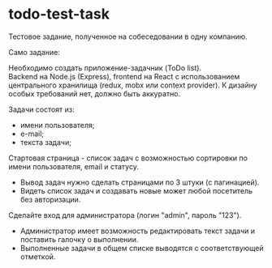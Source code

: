 # todo-test-task

Тестовое задание, полученное на собеседовании в одну компанию.

Само задание:

Необходимо создать приложение-задачник (ToDo list).  
Backend на Node.js (Express), frontend на React c использованием центрального хранилища (redux, mobx или context provider). К дизайну особых требований нет, должно быть аккуратно. 
 
Задачи состоят из: 
- имени пользователя; 
- е-mail; 
- текста задачи; 
 
Стартовая страница - список задач с возможностью сортировки по имени пользователя, email и статусу.  
 - Вывод задач нужно сделать страницами по 3 штуки (с пагинацией).  
 - Видеть список задач и создавать новые может любой посетитель без авторизации. 
 
Сделайте вход для администратора (логин "admin", пароль "123").  
 - Администратор имеет возможность редактировать текст задачи и поставить галочку о выполнении.  
 - Выполненные задачи в общем списке выводятся с соответствующей отметкой.  
